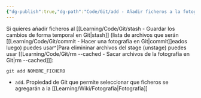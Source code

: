 ```yaml
---
{"dg-publish":true,"dg-path":"Code/Git/add - Añadir ficheros a la fotografía en Git.md","permalink":"/code/git/add-anadir-ficheros-a-la-fotografia-en-git/","created":"2024-03-27T16:18","updated":"2024-08-14T12:40"}
---
```


Si quieres añadir ficheros al [[Learning/Code/Git/stash - Guardar los cambios de forma temporal en Git\|stash]] (lista de archivos que serán [[Learning/Code/Git/commit - Hacer una fotografía en Git\|commit]]eados luego) puedes usar^[Para elimininar archivos del stage (unstage) puedes usar [[Learning/Code/Git/rm --cached - Sacar archivos de la fotografía en Git\|rm --cached]]]: 
```shell
git add NOMBRE_FICHERO
```
- `add`. Propiedad de Git que permite seleccionar que ficheros se agregarán a la [[Learning/Wiki/Fotografía\|Fotografía]]